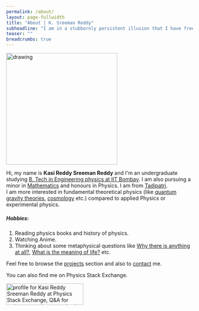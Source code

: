 ```yaml
---
permalink: /about/
layout: page-fullwidth
title: "About | K. Sreeman Reddy"
subheadline: "I am in a stubbornly persistent illusion that I have free will."
teaser: ""
breadcrumbs: true
---
```

<img src="{{site.baseurl}}/images/me.jpg" alt="drawing" width="300"/>

Hi, my name is **Kasi Reddy Sreeman Reddy** and I'm an undergraduate studying   <a href="http://www.phy.iitb.ac.in/" target="_blank">B. Tech in Engineering physics at IIT Bombay</a>. I am also pursuing a minor in <a href="http://www.math.iitb.ac.in/" target="_blank">Mathematics</a> and honours in Physics. I am from <a href="https://en.wikipedia.org/wiki/Tadipatri" target="_blank">Tadipatri</a>.<br>
I am more interested in fundamental theoretical physics (like <a href="https://en.wikipedia.org/wiki/Quantum_gravity#Candidate_theories" target="_blank">quantum gravity theories</a>, <a href="https://en.wikipedia.org/wiki/Physical_cosmology" target="_blank">cosmology</a> etc.) compared to applied Physics or experimental physics.
##### Hobbies:
1) Reading physics books and history of physics.<br>
2) Watching Anime.<br>
3) Thinking about some metaphysical questions like <a href="https://en.wikipedia.org/wiki/Why_there_is_anything_at_all" target="_blank">Why there is anything at all?</a>, <a href="https://en.wikipedia.org/wiki/Meaning_of_life" target="_blank">What is the meaning of life?</a> etc.<br>

Feel free to browse the <a href="{{site.baseurl}}/projects">projects</a> section and also to <a href="{{site.baseurl}}/contact">contact</a> me.

You can also find me on Physics Stack Exchange.
<p><a href="https://physics.stackexchange.com/users/264772/kasi-reddy-sreeman-reddy"><img src="https://physics.stackexchange.com/users/flair/264772.png?theme=clean" width="208" height="58" alt="profile for Kasi Reddy Sreeman Reddy at Physics Stack Exchange, Q&amp;A for active researchers, academics and students of physics" title="profile for Kasi Reddy Sreeman Reddy at Physics Stack Exchange, Q&amp;A for active researchers, academics and students of physics" target="_blank"></a></p>